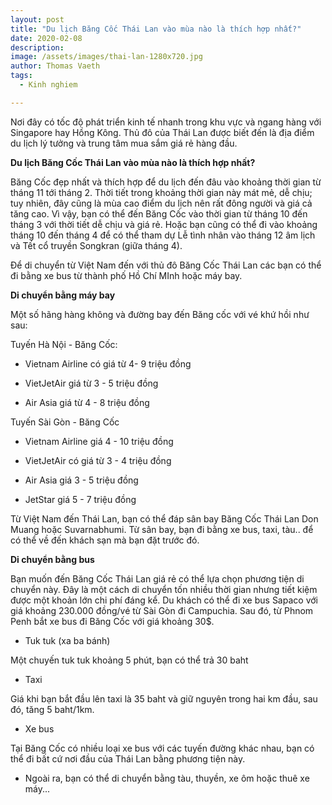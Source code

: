 ```yaml
---
layout: post
title: "Du lịch Băng Cốc Thái Lan vào mùa nào là thích hợp nhất?"
date: 2020-02-08
description: 
image: /assets/images/thai-lan-1280x720.jpg
author: Thomas Vaeth
tags:
  - Kinh nghiem

---
```

Nơi đây có tốc độ phát triển kinh tế nhanh trong khu vực và ngang hàng với Singapore hay Hồng Kông. Thủ đô của Thái Lan được biết đến là địa điểm du lịch lý tưởng và trung tâm mua sắm giá rẻ hàng đầu.

 **Du lịch Băng Cốc Thái Lan vào mùa nào là thích hợp nhất?**

Băng Cốc đẹp nhất và thích hợp để du lịch đến đâu vào khoảng thời gian từ tháng 11 tới tháng 2. Thời tiết trong khoảng thời gian này mát mẻ, dễ chịu; tuy nhiên, đây cũng là mùa cao điểm du lịch nên rất đông người và giá cả tăng cao.
Vì vậy, bạn có thể đến Băng Cốc vào thời gian từ tháng 10 đến tháng 3 với thời tiết dễ chịu và giá rẻ. Hoặc bạn cũng có thể đi vào khoảng tháng 10 đến tháng 4 để có thể tham dự Lễ tình nhân vào tháng 12 âm lịch và Tết cổ truyền Songkran (giữa tháng 4).


Để di chuyển từ Việt Nam đến với thủ đô Băng Cốc Thái Lan các bạn có thể đi bằng xe bus từ thành phố Hồ Chí MInh hoặc máy bay.

**Di chuyển bằng máy bay**

Một số hãng hàng không và đường bay đến Băng cốc với vé khứ hồi như sau:

Tuyến Hà Nội - Băng Cốc:

- Vietnam Airline có giá từ 4- 9 triệu đồng

- VietJetAir giá từ 3 - 5 triệu đồng

- Air Asia giá từ 4 - 8 triệu đồng

Tuyến Sài Gòn - Băng Cốc

- Vietnam Airline giá 4 - 10 triệu đồng

- VietJetAir có giá từ 3 - 4 triệu đồng

- Air Asia giá 3 - 5 triệu đồng

- JetStar giá 5 - 7 triệu đồng

Từ Việt Nam đến Thái Lan, bạn có thể đáp sân bay Băng Cốc Thái Lan Don Muang hoặc Suvarnabhumi. Từ sân bay, bạn đi bằng xe bus, taxi, tàu.. để có thể về đến khách sạn mà bạn đặt trước đó.

**Di chuyển bằng bus**

Bạn muốn đến Băng Cốc Thái Lan giá rẻ có thể lựa chọn phương tiện di chuyển này. Đây là một cách di chuyển tốn nhiều thời gian nhưng tiết kiệm được một khoản lớn chi phí đáng kể. Du khách có thể đi xe bus Sapaco với giá khoảng 230.000 đồng/vé từ Sài Gòn đi Campuchia. Sau đó, từ Phnom Penh bắt xe bus đi Băng Cốc với giá khoảng 30$.

- Tuk tuk (xa ba bánh)

Một chuyến tuk tuk khoảng 5 phút, bạn có thể trả 30 baht

- Taxi

Giá khi bạn bắt đầu lên taxi là 35 baht và giữ nguyên trong hai km đầu, sau đó, tăng 5 baht/1km.

- Xe bus

Tại Băng Cốc có nhiều loại xe bus với các tuyến đường khác nhau, bạn có thể đi bất cứ nơi đầu của Thái Lan bằng phương tiện này.

- Ngoài ra, bạn có thể di chuyển bằng tàu, thuyền, xe ôm hoặc thuê xe máy...